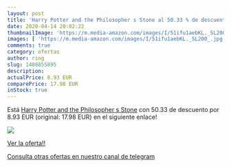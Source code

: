 ```yaml
---
layout: post
title: 'Harry Potter and the Philosopher s Stone al 50.33 % de descuento'
date: 2020-04-14 20:02:22
thumbnailImage: 'https://m.media-amazon.com/images/I/51ifu1aebKL._SL200_.jpg'
images: [ 'https://m.media-amazon.com/images/I/51ifu1aebKL._SL200_.jpg' ]
comments: true
category: ofertas
author: ring
slug: 1408855895
description:
actualPrice: 8.93 EUR
comparePrice: 17.98 EUR
inStock: true
---
```


Está [Harry Potter and the Philosopher s Stone](https://www.amazon.com/dp/1408855895/?tag=redken08-20) con 50.33 de descuento por 8.93 EUR (original: 17.98 EUR) en el siguiente enlace!

[![](https://m.media-amazon.com/images/I/51ifu1aebKL._SL200_.jpg)](https://www.amazon.com/dp/1408855895/?tag=redken08-20)

[Ver la oferta!!](https://www.amazon.com/dp/1408855895/?tag=redken08-20)

[Consulta otras ofertas en nuestro canal de telegram](https://t.me/s/ofertas25)
